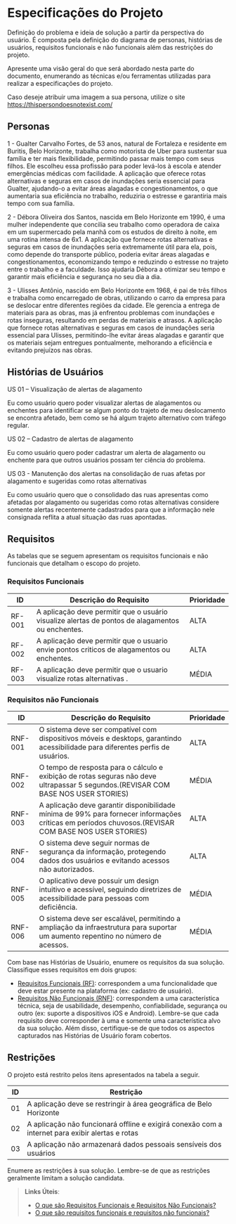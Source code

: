 # Especificações do Projeto

Definição do problema e ideia de solução a partir da perspectiva do usuário. É composta pela definição do  diagrama de personas, histórias de usuários, requisitos funcionais e não funcionais além das restrições do projeto.

Apresente uma visão geral do que será abordado nesta parte do documento, enumerando as técnicas e/ou ferramentas utilizadas para realizar a especificações do projeto.

Caso deseje atribuir uma imagem a sua persona, utilize o site https://thispersondoesnotexist.com/

## Personas

1 - Gualter Carvalho Fortes, de 53 anos, natural de Fortaleza e residente em Buritis, Belo Horizonte, trabalha como motorista de Uber para sustentar sua família e ter mais flexibilidade, permitindo passar mais tempo com seus filhos. Ele escolheu essa profissão para poder levá-los à escola e atender emergências médicas com facilidade. A aplicação que oferece rotas alternativas e seguras em casos de inundações seria essencial para Gualter, ajudando-o a evitar áreas alagadas e congestionamentos, o que aumentaria sua eficiência no trabalho, reduziria o estresse e garantiria mais tempo com sua família.

2 - Débora Oliveira dos Santos, nascida em Belo Horizonte em 1990, é uma mulher independente que concilia seu trabalho como operadora de caixa em um supermercado pela manhã com os estudos de direito à noite, em uma rotina intensa de 6x1. A aplicação que fornece rotas alternativas e seguras em casos de inundações seria extremamente útil para ela, pois, como depende do transporte público, poderia evitar áreas alagadas e congestionamentos, economizando tempo e reduzindo o estresse no trajeto entre o trabalho e a faculdade. Isso ajudaria Débora a otimizar seu tempo e garantir mais eficiência e segurança no seu dia a dia.

3 - Ulisses Antônio, nascido em Belo Horizonte em 1968, é pai de três filhos e trabalha como encarregado de obras, utilizando o carro da empresa para se deslocar entre diferentes regiões da cidade. Ele gerencia a entrega de materiais para as obras, mas já enfrentou problemas com inundações e rotas inseguras, resultando em perdas de materiais e atrasos. A aplicação que fornece rotas alternativas e seguras em casos de inundações seria essencial para Ulisses, permitindo-lhe evitar áreas alagadas e garantir que os materiais sejam entregues pontualmente, melhorando a eficiência e evitando prejuízos nas obras.


## Histórias de Usuários

US 01 – Visualização de alertas de alagamento

Eu como usuário quero poder visualizar alertas de alagamentos ou enchentes para identificar se algum ponto do trajeto de meu deslocamento se encontra afetado, bem como se há algum trajeto alternativo com tráfego regular.

US 02 – Cadastro de alertas de alagamento

Eu como usuário quero poder cadastrar um alerta de alagamento ou enchente para que outros usuários possam ter ciência do problema.

US 03 - Manutenção dos alertas na consolidação de ruas afetas por alagamento e sugeridas como rotas alternativas

Eu como usuário quero que o consolidado das ruas apresentas como afetadas por alagamento ou sugeridas como rotas alternativas considere somente alertas recentemente cadastrados para que a informação nele consignada reflita a atual situação das ruas apontadas.

## Requisitos

As tabelas que se seguem apresentam os requisitos funcionais e não funcionais que detalham o escopo do projeto.

### Requisitos Funcionais

|ID    | Descrição do Requisito  | Prioridade | 
|------|-----------------------------------------|----| 
|RF-001| A aplicação deve permitir que o usuário visualize alertas de pontos de alagamentos ou enchentes. | ALTA |  
|RF-002| A aplicação deve permitir que o usuario envie pontos criticos de alagamentos ou enchentes.   | ALTA | 
|RF-003| A aplicação deve permitir que o usuario visualize rotas alternativas .   | MÉDIA | 

### Requisitos não Funcionais

|ID     | Descrição do Requisito  |Prioridade |
|-------|-------------------------|----|
|RNF-001|O sistema deve ser compatível com dispositivos móveis e desktops, garantindo acessibilidade para diferentes perfis de usuários.| ALTA | 
|RNF-002| O tempo de resposta para o cálculo e exibição de rotas seguras não deve ultrapassar 5 segundos.(REVISAR COM BASE NOS USER STORIES) |  MÉDIA | 
|RNF-003|A aplicação deve garantir disponibilidade mínima de 99% para fornecer informações críticas em períodos chuvosos.(REVISAR COM BASE NOS USER STORIES) |  ALTA |
|RNF-004|O sistema deve seguir normas de segurança da informação, protegendo dados dos usuários e evitando acessos não autorizados. |  ALTA |
|RNF-005|O aplicativo deve possuir um design intuitivo e acessível, seguindo diretrizes de acessibilidade para pessoas com deficiência.| MÉDIA |
|RNF-006|O sistema deve ser escalável, permitindo a ampliação da infraestrutura para suportar um aumento repentino no número de acessos.| MÉDIA |

Com base nas Histórias de Usuário, enumere os requisitos da sua solução. Classifique esses requisitos em dois grupos:


- [Requisitos Funcionais
 (RF)](https://pt.wikipedia.org/wiki/Requisito_funcional):
 correspondem a uma funcionalidade que deve estar presente na
  plataforma (ex: cadastro de usuário).
- [Requisitos Não Funcionais
  (RNF)](https://pt.wikipedia.org/wiki/Requisito_n%C3%A3o_funcional):
  correspondem a uma característica técnica, seja de usabilidade,
  desempenho, confiabilidade, segurança ou outro (ex: suporte a
  dispositivos iOS e Android).
Lembre-se que cada requisito deve corresponder à uma e somente uma
característica alvo da sua solução. Além disso, certifique-se de que
todos os aspectos capturados nas Histórias de Usuário foram cobertos.

## Restrições

O projeto está restrito pelos itens apresentados na tabela a seguir.

|ID| Restrição                                             |
|--|-------------------------------------------------------|
|01| A aplicação deve se restringir à área geográfica de Belo Horizonte |
|02| A aplicação não funcionará offline e exigirá conexão com a internet para exibir alertas e rotas |
|03| A aplicação não armazenará dados pessoais sensíveis dos usuários |

Enumere as restrições à sua solução. Lembre-se de que as restrições geralmente limitam a solução candidata.

> **Links Úteis**:
> - [O que são Requisitos Funcionais e Requisitos Não Funcionais?](https://codificar.com.br/requisitos-funcionais-nao-funcionais/)
> - [O que são requisitos funcionais e requisitos não funcionais?](https://analisederequisitos.com.br/requisitos-funcionais-e-requisitos-nao-funcionais-o-que-sao/)
